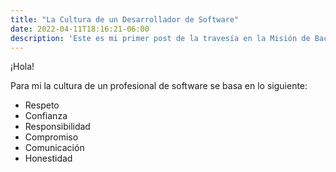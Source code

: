 ```yaml
---
title: "La Cultura de un Desarrollador de Software"
date: 2022-04-11T18:16:21-06:00
description: 'Este es mi primer post de la travesía en la Misión de Backend con Node JS de Launch X.'
---
```


¡Hola!

Para mi la cultura de un profesional de software se basa en lo siguiente:

- Respeto
- Confianza
- Responsibilidad
- Compromiso
- Comunicación
- Honestidad 
